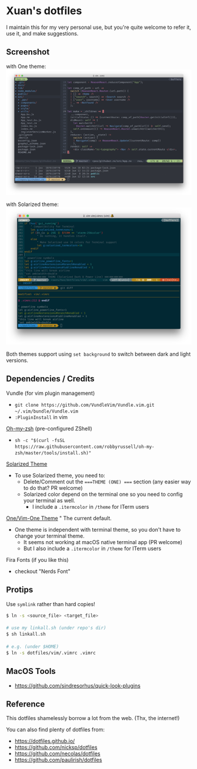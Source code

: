 # Xuan's dotfiles


I maintain this for my very personal use, but you're quite welcome to refer it, use it, and make suggestions.

## Screenshot

with One theme:
![screenshot](./scrshot-one.png)


with Solarized theme:
![screenshot](./scrshot-sol.png)

Both themes support using `set background` to switch between dark and light versions.

## Dependencies / Credits

Vundle (for vim plugin management)
  * `git clone https://github.com/VundleVim/Vundle.vim.git ~/.vim/bundle/Vundle.vim`
  * `:PluginInstall` in vim

[Oh-my-zsh](https://github.com/robbyrussell/oh-my-zsh) (pre-configured ZShell)
  * `sh -c "$(curl -fsSL https://raw.githubusercontent.com/robbyrussell/oh-my-zsh/master/tools/install.sh)"`

[Solarized Theme](http://ethanschoonover.com/solarized)
  * To use Solarized theme, you need to: 
    * Delete/Comment out the `===THEME (ONE) ===` section (any easier way to do that? PR welcome)
    * Solarized color depend on the terminal one so you need to config your terminal as well.
      * I include a `.itermcolor` in `/theme` for ITerm users

[One/Vim-One Theme](https://github.com/jordwalke/vim-one)
  " The current default.
  * One theme is independent with terminal theme, so you don't have to change your terminal theme.
    * It seems not working at macOS native terminal app (PR welcome)
    * But I also include a `.itermcolor` in `/theme` for ITerm users

Fira Fonts (if you like this)
  * checkout "Nerds Font" 


## Protips

Use `symlink` rather than hard copies!

```bash
$ ln -s <source_file> <target_file>

# use my linkall.sh (under repo's dir)
$ sh linkall.sh

# e.g. (under $HOME)
$ ln -s dotfiles/vim/.vimrc .vimrc
```

## MacOS Tools

* <https://github.com/sindresorhus/quick-look-plugins>

## Reference

This dotfiles shamelessly borrow a lot from the web. (Thx, the internet!)

You can also find plenty of dotfiles from:

* <https://dotfiles.github.io/>
* <https://github.com/nicksp/dotfiles>
* <https://github.com/necolas/dotfiles>
* <https://github.com/paulirish/dotfiles>
